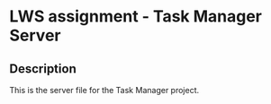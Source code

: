 # LWS assignment - Task Manager Server

## Description

This is the server file for the Task Manager project.
